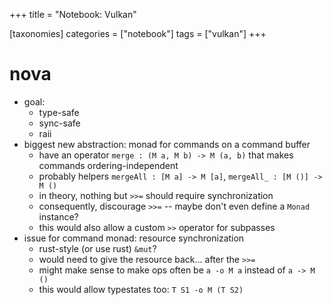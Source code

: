 +++
title = "Notebook: Vulkan"

[taxonomies]
categories = ["notebook"]
tags = ["vulkan"]
+++

nova
====

-	goal:
	-	type-safe
	-	sync-safe
	-	raii
-	biggest new abstraction: monad for commands on a command buffer
	-	have an operator `merge : (M a, M b) -> M (a, b)` that makes commands ordering-independent
	-	probably helpers `mergeAll : [M a] -> M [a]`, `mergeAll_ : [M ()] -> M ()`
	-	in theory, nothing but `>>=` should require synchronization
	-	consequently, discourage `>>=` -- maybe don't even define a `Monad` instance?
	-	this would also allow a custom `>>` operator for subpasses
-	issue for command monad: resource synchronization
	-	rust-style (or use rust) `&mut`?
	-	would need to give the resource back... after the `>>=`
	-	might make sense to make ops often be `a -o M a` instead of `a -> M ()`
	-	this would allow typestates too: `T S1 -o M (T S2)`
